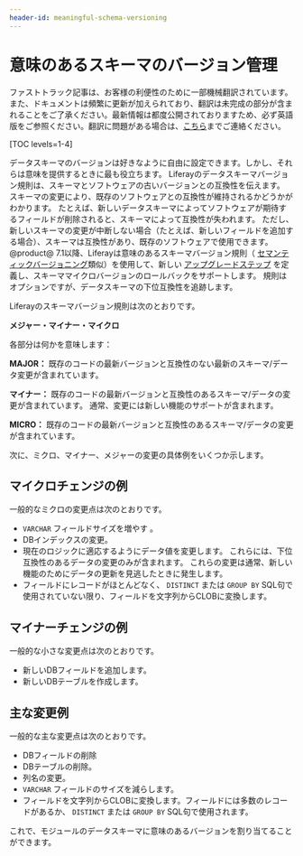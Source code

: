 ```yaml
---
header-id: meaningful-schema-versioning
---
```


# 意味のあるスキーマのバージョン管理

<p class="alert alert-info"><span class="wysiwyg-color-blue120">ファストトラック記事は、お客様の利便性のために一部機械翻訳されています。また、ドキュメントは頻繁に更新が加えられており、翻訳は未完成の部分が含まれることをご了承ください。最新情報は都度公開されておりますため、必ず英語版をご参照ください。翻訳に問題がある場合は、<a href="mailto:support-content-jp@liferay.com">こちら</a>までご連絡ください。</span></p>

[TOC levels=1-4]

データスキーマのバージョンは好きなように自由に設定できます。しかし、それらは意味を提供するときに最も役立ちます。 Liferayのデータスキーマバージョン規則は、スキーマとソフトウェアの古いバージョンとの互換性を伝えます。 スキーマの変更により、既存のソフトウェアとの互換性が維持されるかどうかがわかります。 たとえば、新しいデータスキーマによってソフトウェアが期待するフィールドが削除されると、スキーマによって互換性が失われます。 ただし、新しいスキーマの変更が中断しない場合（たとえば、新しいフィールドを追加する場合）、スキーマは互換性があり、既存のソフトウェアで使用できます。 @product@ 7.1以降、Liferayは意味のあるスキーマバージョン規則（ [セマンティックバージョニング](http://semver.org)類似）を使用して、新しい [アップグレードステップ](/docs/7-1/tutorials/-/knowledge_base/t/creating-an-upgrade-process-for-your-app) を定義し、スキーママイクロバージョンのロールバックをサポートします。 規則はオプションですが、データスキーマの下位互換性を追跡します。

Liferayのスキーマバージョン規則は次のとおりです。

**メジャー・マイナー・マイクロ**

各部分は何かを意味します：

**MAJOR：** 既存のコードの最新バージョンと互換性のない最新のスキーマ/データ変更が含まれています。

**マイナー：** 既存のコードの最新バージョンと互換性のあるスキーマ/データの変更が含まれています。 通常、変更には新しい機能のサポートが含まれます。

**MICRO：** 既存のコードの最新バージョンと互換性のあるスキーマ/データの変更が含まれています。

次に、ミクロ、マイナー、メジャーの変更の具体例をいくつか示します。

## マイクロチェンジの例

一般的なミクロの変更点は次のとおりです。

  - `VARCHAR` フィールドサイズを増やす 。
  - DBインデックスの変更。
  - 現在のロジックに適応するようにデータ値を変更します。 これらには、下位互換性のあるデータの変更のみが含まれます。 これらの変更は通常、新しい機能のためにデータの更新を見逃したときに発生します。
  - フィールドにレコードがほとんどなく、 `DISTINCT` または `GROUP BY` SQL句で使用されていない限り、フィールドを文字列からCLOBに変換します。

## マイナーチェンジの例

一般的な小さな変更点は次のとおりです。

  - 新しいDBフィールドを追加します。
  - 新しいDBテーブルを作成します。

## 主な変更例

一般的な主な変更点は次のとおりです。

  - DBフィールドの削除
  - DBテーブルの削除。
  - 列名の変更。
  - `VARCHAR` フィールドのサイズを減らします。
  - フィールドを文字列からCLOBに変換します。フィールドには多数のレコードがあるか、 `DISTINCT` または `GROUP BY` SQL句で使用されます。

これで、モジュールのデータスキーマに意味のあるバージョンを割り当てることができます。
